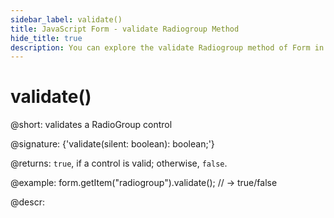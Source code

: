 ```yaml
---
sidebar_label: validate()
title: JavaScript Form - validate Radiogroup Method 
hide_title: true
description: You can explore the validate Radiogroup method of Form in the documentation of the DHTMLX JavaScript UI library. Browse developer guides and API reference, try out code examples and live demos, and download a free 30-day evaluation version of DHTMLX Suite 7.
---
```

 
# validate()

@short: validates a RadioGroup control

@signature: {'validate(silent: boolean): boolean;'}

@returns:
`true`, if a control is valid; otherwise, `false`.

@example:
form.getItem("radiogroup").validate();
// -> true/false

@descr:
